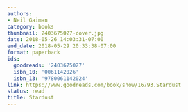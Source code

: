 ```yaml
---
authors:
- Neil Gaiman
category: books
thumbnail: 2403675027-cover.jpg
date: 2018-05-26 14:03:31-07:00
end_date: 2018-05-29 20:33:38-07:00
format: paperback
ids:
  goodreads: '2403675027'
  isbn_10: '0061142026'
  isbn_13: '9780061142024'
link: https://www.goodreads.com/book/show/16793.Stardust
status: read
title: Stardust
---
```

